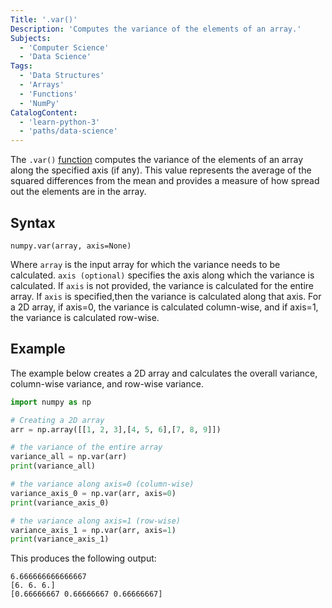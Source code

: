 ```yaml
---
Title: '.var()'
Description: 'Computes the variance of the elements of an array.'
Subjects:
  - 'Computer Science'
  - 'Data Science'
Tags:
  - 'Data Structures'
  - 'Arrays'
  - 'Functions'
  - 'NumPy'
CatalogContent:
  - 'learn-python-3'
  - 'paths/data-science'
---
```


The `.var()` [function](https://www.codecademy.com/resources/docs/numpy/built-in-functions) computes the variance of the elements of an array along the specified axis (if any). This value represents the average of the squared differences from the mean and provides a measure of how spread out the elements are in the array.

## Syntax

```pseudo
numpy.var(array, axis=None)
```

Where `array` is the input array for which the variance needs to be calculated. `axis (optional)` specifies the axis along which the variance is calculated. If `axis` is not provided, the variance is calculated for the entire array. If `axis` is specified,then the variance is calculated along that axis. For a 2D array, if axis=0, the variance is calculated column-wise, and if axis=1, the variance is calculated row-wise.

## Example

The example below creates a 2D array and calculates the overall variance, column-wise variance, and row-wise variance.

```py
import numpy as np

# Creating a 2D array
arr = np.array([[1, 2, 3],[4, 5, 6],[7, 8, 9]])

# the variance of the entire array
variance_all = np.var(arr)
print(variance_all)

# the variance along axis=0 (column-wise)
variance_axis_0 = np.var(arr, axis=0)
print(variance_axis_0)

# the variance along axis=1 (row-wise)
variance_axis_1 = np.var(arr, axis=1)
print(variance_axis_1)
```

This produces the following output:

```shell
6.666666666666667  
[6. 6. 6.]  
[0.66666667 0.66666667 0.66666667]
```
